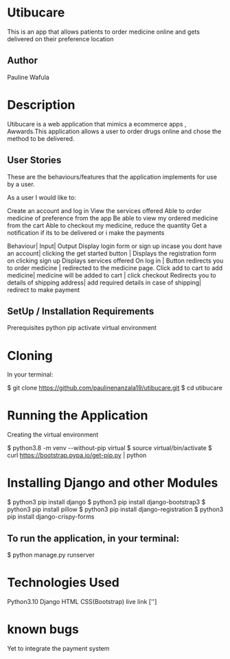 # Utibucare
This is an app that allows patients to order medicine online and gets delivered on their preference location

## Author
Pauline Wafula

# Description
Utibucare  is a web application that mimics a ecommerce apps , Awwards.This application allows a user to order drugs online and chose the method to be delivered.

## User Stories
These are the behaviours/features that the application implements for use by a user.

As a user I would like to:

Create an account and log in
View the services offered 
Able to order medicine of preference from the app
Be able to view my ordered medicine from the cart
Able to checkout my medicine, reduce the quantity
Get a notification if its to be delivered or i make the payments

Behaviour|	Input|	Output
Display login form or sign up incase you dont have an account|	clicking the get started button |	Displays the registration form on clicking sign up
Displays services offered	On log in | Button redirects you to order medicine | redirected to the medicine page.
Click add to cart to add medicine| 	medicine will be added to cart | click checkout
Redirects you to details of shipping address| add required details in case of shipping| redirect to make payment
## SetUp / Installation Requirements
Prerequisites
python
pip
activate virtual environment
# Cloning
In your terminal:

  $ git clone https://github.com/paulinenanzala19/utibucare.git
  $ cd utibucare
# Running the Application
Creating the virtual environment

  $ python3.8 -m venv --without-pip virtual
  $ source virtual/bin/activate
  $ curl https://bootstrap.pypa.io/get-pip.py | python
# Installing Django and other Modules

  $ python3  pip install django
  $ python3  pip install django-bootstrap3
  $ python3  pip install pillow
  $ python3  pip install django-registration
  $ python3  pip install django-crispy-forms
## To run the application, in your terminal:

  $ python manage.py runserver

# Technologies Used
Python3.10
Django
HTML
CSS(Bootstrap)
live link
['']

# known bugs
Yet to integrate the payment system